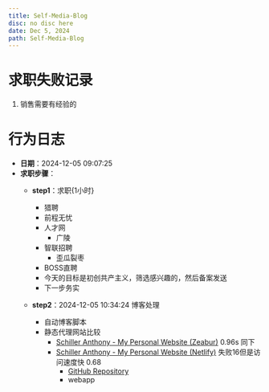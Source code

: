 ```yaml
---
title: Self-Media-Blog
disc: no disc here
date: Dec 5, 2024
path: Self-Media-Blog
---
```

<special>
</special>

# 求职失败记录
1. 销售需要有经验的
# 行为日志
- **日期**：2024-12-05 09:07:25
- **求职步骤**：
    - **step1**：求职{1小时}
        - 猎聘
        - 前程无忧
        - 人才网
            - 广陵
        - 智联招聘
            - 歪瓜裂枣
        - BOSS直聘
        - 今天的目标是初创共产主义，筛选感兴趣的，然后备案发送
        - 下一步务实

    - **step2**：2024-12-05 10:34:24 博客处理
        - 自动博客脚本
        - 静态代理网站比较
            - [Schiller Anthony - My Personal Website (Zeabur)](https://person.zeabur.app/) 0.96s 同下
            - [Schiller Anthony - My Personal Website (Netlify)](https://personpage.netlify.app/) 失败16但是访问速度快 0.68
                - [GitHub Repository](https://github.com/AnthonyTonyZ/zznewclear13.me)
                - webapp
